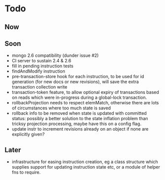 Todo
====

Now
---



Soon
----

- mongo 2.6 compatibility (dunder issue #2)
- CI server to sustain 2.4 & 2.6
- fill in pending instruction tests
- findAndModify instruction
- pre-transaction-store hook for each instruction, to be used for id generation (for new docs or new revisions), will save the extra transaction collection write 
- transaction-token feature, to allow optional expiry of transactions based on reads which were in-progress during a global-lock transaction. 
- rollbackProjection needs to respect elemMatch, otherwise there are lots of circumstances where too much state is saved
- rollback info to be removed when state is updated with committed status: possibly a better solution to the state inflation problem than tricksy projection processing, maybe have this on a config flag. 
- update instr to increment revisions already on an object if none are explicitly given?

Later
-----


- infrastructure for easing instruction creation, eg a class structure which supplies support for updating instruction state etc, or a module of helper fns to require.


